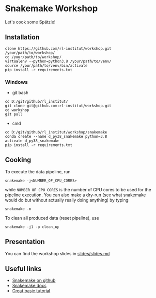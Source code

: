 # Snakemake Workshop

Let's cook some Spätzle!

## Installation

    clone https://github.com/rl-institut/workshop.git /your/path/to/workshop/
    cd /your/path/to/workshop/
    virtualenv --python=python3.8 /your/path/to/venv/
    source /your/path/to/venv/bin/activate
    pip install -r requirements.txt

### Windows

* git bash
```git 
cd D:/git/github/rl_institut/
git clone git@github.com:rl-institut/workshop.git
cd workshop
git pull
```
    
* cmd
```cms
cd D:/git/github/rl_institut/workshop/snakemake
conda create --name d_py38_snakemake python=3.8
activate d_py38_snakemake
pip install -r requirements.txt
```

## Cooking

To execute the data pipeline, run

    snakemake -j<NUMBER_OF_CPU_CORES>

while `NUMBER_OF_CPU_CORES` is the number of CPU cores to be used for the pipeline execution.
You can also make a dry-run (see what snakemake would do but without actually really doing anything) by typing

    snakemake -n

To clean all produced data (reset pipeline), use

    snakemake -j1 -p clean_up

## Presentation

You can find the workshop slides in [slides/slides.md](slides/slides.md)

## Useful links

- [Snakemake on github](https://github.com/snakemake/snakemake)
- [Snakemake docs](https://snakemake.readthedocs.io)
- [Great basic tutorial](https://github.com/deto/Snakemake_Tutorial)
